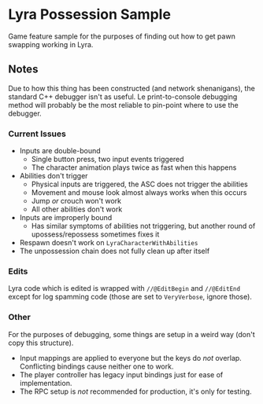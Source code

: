 # Lyra Possession Sample

Game feature sample for the purposes of finding out how to get pawn swapping working in Lyra.

## Notes

Due to how this thing has been constructed (and network shenanigans), the standard C++ debugger isn't as useful. Le print-to-console debugging method will probably be the most reliable to pin-point where to use the debugger.

### Current Issues

- Inputs are double-bound
  - Single button press, two input events triggered
  - The character animation plays twice as fast when this happens
- Abilities don't trigger
  - Physical inputs are triggered, the ASC does not trigger the abilities
  - Movement and mouse look almost always works when this occurs
  - Jump *or* crouch won't work
  - All other abilities don't work
- Inputs are improperly bound
  - Has similar symptoms of abilities not triggering, but another round of upossess/repossess sometimes fixes it
- Respawn doesn't work on `LyraCharacterWithAbilities`
- The unpossession chain does not fully clean up after itself

### Edits

Lyra code which is edited is wrapped with `//@EditBegin` and `//@EditEnd` except for log spamming code (those are set to `VeryVerbose`, ignore those).

### Other

For the purposes of debugging, some things are setup in a weird way (don't copy this structure).

- Input mappings are applied to everyone but the keys do *not* overlap. Conflicting bindings cause neither one to work.
- The player controller has legacy input bindings just for ease of implementation.
- The RPC setup is *not* recommended for production, it's only for testing.
